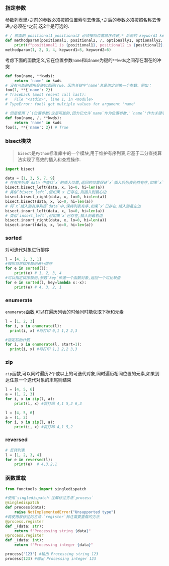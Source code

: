 ### 指定参数
参数列表里`/`之前的参数必须按照位置索引去传递,`*`之后的参数必须按照名称去传递,`/`必须在`*`之前,这2个是可选的.
```python
# / 前面的 positional1 positional2 必须按照位置顺序传递,* 后面的 keyword1 keyword2 必须按照参数名传递,中间的2个按照位置或者名称传递都行
def methodparam(positional1, positional2, /, optionally1, optionally2, *, keyword1, keyword2):
    print(f"positional1 is {positional1}, positional2 is {positional2}, optionally1 is {optionally1}, optionally2 is {optionally2}, keyword1 is {keyword1} , keyword2 is {keyword2}.")
methodparam(1, 2, 3, 4, keyword1=5, keyword2=6)
```
考虑下面的函数定义,它在位置参数`name`和以`name`为键的`**kwds`之间存在潜在的冲突
```python
def foo(name, **kwds):
    return 'name' in kwds
# 没有可能的调用会使它返回True，因为关键字‘name’总是绑定到第一个参数。例如：
foo(1, **{'name': 2})
# Traceback (most recent call last):
#   File "<stdin>", line 1, in <module>
# TypeError: foo() got multiple values for argument 'name'

# 但是使用`/`(位置参数)这是可能的,因为它允许`name`作为位置参数,'`name`'作为关键字参数的键,换句话说,仅位置参数的名称可以在`**`语言中使用而不会产生歧义.
def foo(name, /, **kwds):
    return 'name' in kwds
foo(1, **{'name': 2}) # True
```
### bisect模块
> `bisect`是`Python`标准库中的一个模块,用于维护有序列表,它基于二分查找算法实现了高效的插入和查找操作.
```python
import bisect

data = [1, 3, 5, 7, 9]
# 在有序列表`data`中查找`x`的插入位置,返回的位置保证`x`插入后列表仍然有序,如果`x`已存在,则插入到最左边,`lo`和`hi`参数用于指定查找范围
bisect.bisect_left(data, x, lo=0, hi=len(a))
# 类似`bisect_left`,但如果 x 已存在,则插入到最右边
bisect.bisect_right(data, x, lo=0, hi=len(a))
bisect.bisect(data, x, lo=0, hi=len(a))
# 将`x`插入到有序列表`data`中,保持列表有序,如果`x`已存在,插入到最左边
bisect.insort_left(data, x, lo=0, hi=len(a))
# 类似`insort_left`,但如果`x`已存在,插入到最右边
bisect.insort_right(data, x, lo=0, hi=len(a))
bisect.insort(data, x, lo=0, hi=len(a))
```
### sorted
对可迭代对象进行排序
```python
l = [4, 2, 3, 1]
#按照自然排序规则进行排序
for e in sorted(l):
    print(e) # 1, 2, 3, 4
#可以指定排序规则,参数`key`传递一个函数对象,返回一个可比较值
for e in sorted(l, key=lambda x:-x):
    print(e) # 4, 3, 2, 1
```
### enumerate
`enumerate`函数,可以在遍历列表的时候同时能获取下标和元素
```python
l = [1, 2, 3]
for i, x in enumerate(l):
  print(i, x) #将打印 0,1 1,2 2,3

#指定初始计数
for i, x in enumerate(l, start=1):
  print(i, x) #将打印 1,1 2,2 3,3
```
### zip
`zip`函数,可以同时遍历2个或以上的可迭代对象,同时遍历相同位置的元素,如果到达任意一个迭代对象的末尾则结束
```python
l = [4, 5, 6]
a = (1, 2, 3)
for i, x in zip(l, a):
    print(i, x) #将打印 4,1 5,2 6,3

l = [4, 5, 6]
a = (1, 2)
for i, x in zip(l, a):
    print(i, x) #将打印 4,1 5,2
```
### reversed
```python
# 反转列表
l = [1, 2, 3, 4]
for e in reversed(l):
    print(e)  # 4,3,2,1
```
### 函数重载
```python
from functools import singledispatch

#使用`singledispatch`注解标注方法`process`
@singledispatch
def process(data):
    raise NotImplementedError("Unsupported type")
#再使用被标注的方法.`register`标注需要重载的方法
@process.register
def _(data: str):
    return f"Processing string {data}"
@process.register
def _(data: int):
    return f"Processing integer {data}"

process('123') #输出 Processing string 123
process(123) #输出 Processing integer 123
```
